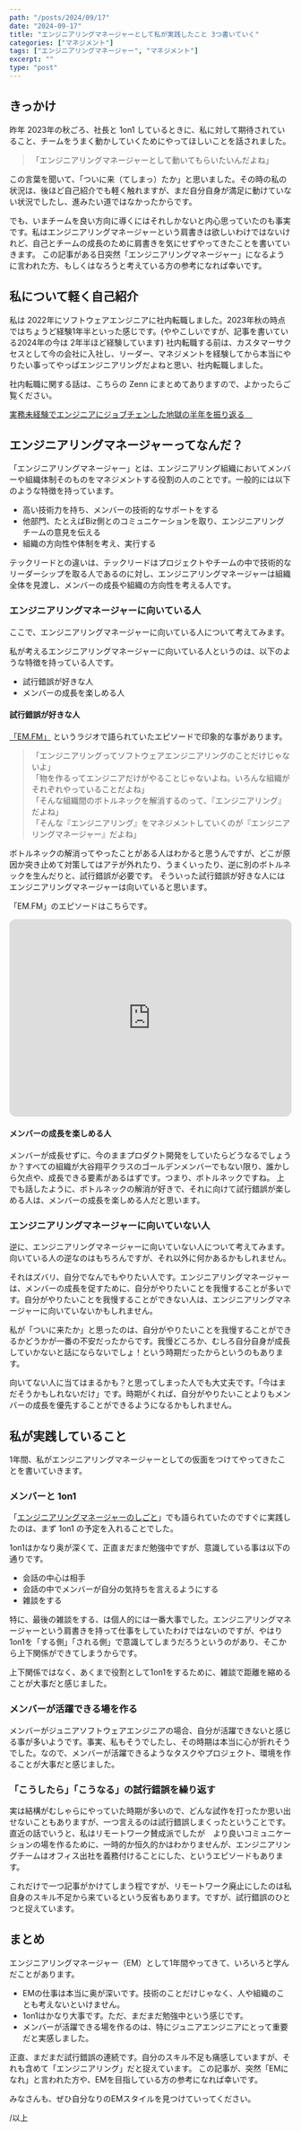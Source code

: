 ```yaml
---
path: "/posts/2024/09/17"
date: "2024-09-17"
title: "エンジニアリングマネージャーとして私が実践したこと 3つ書いていく"
categories: ["マネジメント"]
tags: ["エンジニアリングマネージャー", "マネジメント"]
excerpt: ""
type: "post"
---
```


## きっかけ

昨年 2023年の秋ごろ、社長と 1on1 しているときに、私に対して期待されていること、チームをうまく動かしていくためにやってほしいことを話されました。


>「エンジニアリングマネージャーとして動いてもらいたいんだよね」

この言葉を聞いて、「ついに来（てしまっ）たか」と思いました。その時の私の状況は、後ほど自己紹介でも軽く触れますが、まだ自分自身が満足に動けていない状況でしたし、進みたい道ではなかったからです。

でも、いまチームを良い方向に導くにはそれしかないと内心思っていたのも事実です。私はエンジニアリングマネージャーという肩書きは欲しいわけではないけれど、自己とチームの成長のために肩書きを気にせずやってきたことを書いていきます。
この記事がある日突然「エンジニアリングマネージャー」になるように言われた方、もしくはなろうと考えている方の参考になれば幸いです。

## 私について軽く自己紹介

私は 2022年にソフトウェアエンジニアに社内転職しました。2023年秋の時点ではちょうど経験1年半といった感じです。(ややこしいですが、記事を書いている2024年の今は 2年半ほど経験しています)
社内転職する前は、カスタマーサクセスとして今の会社に入社し、リーダー、マネジメントを経験してから本当にやりたい事ってやっぱエンジニアリングだよねと思い、社内転職しました。

社内転職に関する話は、こちらの Zenn にまとめてありますので、よかったらご覧ください。

[実務未経験でエンジニアにジョブチェンした地獄の半年を振り返る　](https://zenn.dev/killinsun/articles/b822817d7e4390)


## エンジニアリングマネージャーってなんだ？

「エンジニアリングマネージャー」とは、エンジニアリング組織においてメンバーや組織体制そのものをマネジメントする役割の人のことです。一般的には以下のような特徴を持っています。

- 高い技術力を持ち、メンバーの技術的なサポートをする
- 他部門、たとえばBiz側とのコミュニケーションを取り、エンジニアリングチームの意見を伝える
- 組織の方向性や体制を考え、実行する

テックリードとの違いは、テックリードはプロジェクトやチームの中で技術的なリーダーシップを取る人であるのに対し、エンジニアリングマネージャーは組織全体を見渡し、メンバーの成長や組織の方向性を考える人です。

### エンジニアリングマネージャーに向いている人

ここで、エンジニアリングマネージャーに向いている人について考えてみます。

私が考えるエンジニアリングマネージャーに向いている人というのは、以下のような特徴を持っている人です。

- 試行錯誤が好きな人
- メンバーの成長を楽しめる人

#### 試行錯誤が好きな人

[「EM.FM」](https://podcasters.spotify.com/pod/show/em-fm) というラジオで語られていたエピソードで印象的な事があります。

>「エンジニアリングってソフトウェアエンジニアリングのことだけじゃないよ」<br/>
>「物を作るってエンジニアだけがやることじゃないよね。いろんな組織がそれぞれやっていることだよね」<br/>
>「そんな組織間のボトルネックを解消するのって、『エンジニアリング』だよね」<br/>
>「そんな『エンジニアリング』をマネジメントしていくのが『エンジニアリングマネージャー』だよね」<br/>

ボトルネックの解消ってやったことがある人はわかると思うんですが、どこが原因か突き止めて対策してはアテが外れたり、うまくいったり、逆に別のボトルネックを生んだりと、試行錯誤が必要です。
そういった試行錯誤が好きな人にはエンジニアリングマネージャーは向いていると思います。

「EM.FM」のエピソードはこちらです。
<iframe style="border-radius:12px" src="https://open.spotify.com/embed/episode/2iivlht5cFev164ht6peM7?utm_source=generator" width="100%" height="352" frameBorder="0" allowfullscreen="" allow="autoplay; clipboard-write; encrypted-media; fullscreen; picture-in-picture" loading="lazy"></iframe>

#### メンバーの成長を楽しめる人

メンバーが成長せずに、今のままプロダクト開発をしていたらどうなるでしょうか？すべての組織が大谷翔平クラスのゴールデンメンバーでもない限り、誰かしら欠点や、成長できる要素があるはずです。つまり、ボトルネックですね。
上でも話したように、ボトルネックの解消が好きで、それに向けて試行錯誤が楽しめる人は、メンバーの成長を楽しめる人だと思います。

### エンジニアリングマネージャーに向いていない人

逆に、エンジニアリングマネージャーに向いていない人について考えてみます。向いている人の逆なのはもちろんですが、それ以外に何かあるかもしれません。

それはズバリ、自分でなんでもやりたい人です。エンジニアリングマネージャーは、メンバーの成長を促すために、自分がやりたいことを我慢することが多いです。自分がやりたいことを我慢することができない人は、エンジニアリングマネージャーに向いていないかもしれません。

私が「ついに来たか」と思ったのは、自分がやりたいことを我慢することができるかどうかが一番の不安だったからです。我慢どころか、むしろ自分自身が成長していかないと話にならないでしょ！という時期だったからというのもあります。

向いてない人に当てはまるかも？と思ってしまった人でも大丈夫です。「今はまだそうかもしれないだけ」です。時期がくれば、自分がやりたいことよりもメンバーの成長を優先することができるようになるかもしれません。

## 私が実践していること 

1年間、私がエンジニアリングマネージャーとしての仮面をつけてやってきたことを書いていきます。

### メンバーと 1on1

「[エンジニアリングマネージャーのしごと](https://amzn.to/3Xrilc3)」でも語られていたのですぐに実践したのは、まず 1on1 の予定を入れることでした。

1on1はかなり奥が深くて、正直まだまだ勉強中ですが、意識している事は以下の通りです。

- 会話の中心は相手
- 会話の中でメンバーが自分の気持ちを言えるようにする
- 雑談をする

特に、最後の雑談をする、は個人的には一番大事でした。エンジニアリングマネージャーという肩書きを持って仕事をしていたわけではないのですが、やはり1on1を「する側」「される側」で意識してしまうだろうというのがあり、そこから上下関係ができてしまうからです。

上下関係ではなく、あくまで役割として1on1をするために、雑談で距離を縮めることが大事だと感じました。

### メンバーが活躍できる場を作る

メンバーがジュニアソフトウェアエンジニアの場合、自分が活躍できないと感じる事が多いようです。事実、私もそうでしたし、その時期は本当に心が折れそうでした。なので、メンバーが活躍できるようなタスクやプロジェクト、環境を作ることが大事だと感じました。

### 「こうしたら」「こうなる」の試行錯誤を繰り返す

実は結構がむしゃらにやっていた時期が多いので、どんな試作を打ったか思い出せないこともありますが、一つ言えるのは試行錯誤しまくったということです。
直近の話でいうと、私はリモートワーク賛成派でしたが　より良いコミュニケーションの場を作るために、一時的か恒久的かはわかりませんが、エンジニアリングチームはオフィス出社を義務付けることにした、というエピソードもあります。

これだけで一つ記事がかけてしまう程ですが、リモートワーク廃止にしたのは私自身のスキル不足から来ているという反省もあります。ですが、試行錯誤のひとつと捉えています。

## まとめ

エンジニアリングマネージャー（EM）として1年間やってきて、いろいろと学んだことがあります。

- EMの仕事は本当に奥が深いです。技術のことだけじゃなく、人や組織のことも考えないといけません。
- 1on1はかなり大事です。ただ、まだまだ勉強中という感じです。
- メンバーが活躍できる場を作るのは、特にジュニアエンジニアにとって重要だと実感しました。

正直、まだまだ試行錯誤の連続です。自分のスキル不足も痛感していますが、それも含めて「エンジニアリング」だと捉えています。
この記事が、突然「EMになれ」と言われた方や、EMを目指している方の参考になれば幸いです。

みなさんも、ぜひ自分なりのEMスタイルを見つけていってください。

/以上

